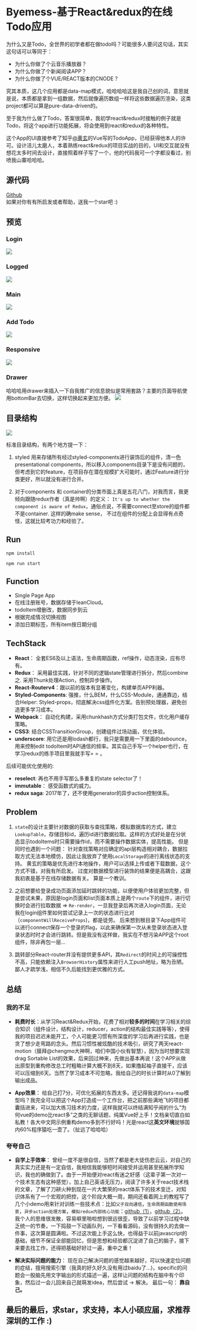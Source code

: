 # Byemess-基于React&redux的在线Todo应用

为什么又是Todo，全世界的初学者都在做todo吗？可能很多人要问这句话，其实这句话可以等同于：

- 为什么你做了个云音乐播放器？
- 为什么你做了个新闻阅读APP？
- 为什么你做了个VUE/REACT版本的CNODE？

究其本质，这几个应用都是data-map模式，哈哈哈哈这是我自己创的词，意思就是说，本质都是拿到一组数据，然后就像遍历数组一样将这些数据遍历渲染，这类project都可以算是pure-data-driven的。     

至于我为什么做了Todo，答案很简单，我初学react&redux时接触的例子就是Todo，将这个app进行功能拓展，将会使用到react和redux的各种特性。    

这个App的UI直接参考了知乎[@黄玄](https://www.zhihu.com/people/huxpro/answers)的Vue写的TodoApp，已经获得他本人的许可。设计活儿太磨人，本着熟练react&redux的项目实战的目的，UI和交互就没有想花太多时间去设计，直接照着样子写了一个，他的代码我可一个字都没看过，别喷我山寨哈哈哈。

## 源代码
[Github](https://github.com/kylewh/NoMess)    
如果对你有有所启发或者帮助，送我一个star吧 :)    

## 预览

### Login
![](http://om8hmotom.bkt.clouddn.com/2017-05-02-135825.jpg)

### Logged
![](http://om8hmotom.bkt.clouddn.com/2017-05-02-140119.jpg)

### Main
![](http://om8hmotom.bkt.clouddn.com/2017-05-02-135850.jpg)

### Add Todo
![](http://om8hmotom.bkt.clouddn.com/2017-05-02-140021.jpg)

### Responsive
![](http://om8hmotom.bkt.clouddn.com/2017-05-02-135938.jpg)

### Drawer
哈哈哈用drawer来插入一下自我推广的信息貌似是常用套路？主要的页面导航使用bottomBar去切换，这样切换起来更加方便。
![](http://om8hmotom.bkt.clouddn.com/2017-05-02-140211.jpg)  

## 目录结构
![](http://om8hmotom.bkt.clouddn.com/2017-05-02-144625.jpg)

标准目录结构，有两个地方提一下：

1. styled 用来存储所有经过styled-components进行装饰后的组件，清一色presentational components，所以移入components目录下是没有问题的，但考虑到它的feature，在项目存在潜在规模扩大可能时，通过Feature进行分类更好，所以就没有进行合并。

2. 对于components 和 container的分类市面上真是五花八门，对我而言，我更倾向跟随redux作者（真是帅啊）的定义： `It's up to whether the component is aware of Redux`，通俗点说，不需要connect至store的组件都不是container. 这样的确make sense， 不过在组件的分配上会显得有点奇怪，这就比较考功力和经验了。

## Run
`npm install`    

`npm run start`

## Function

- Single Page App
- 在线注册账号，数据存储于leanCloud。
- todoItem增删改，数据同步到云
- 根据完成情况切换视图
- 添加日期标签，所有item按日期分组

## TechStack
- **React**： 全套ES6及以上语法，生命周期函数，ref操作，动态渲染，应有尽有。
- **Redux**： 采用最佳实践，针对不同的逻辑state管理进行拆分，然后combine之. 采用Thunk处理Action，控制异步操作。
- **React-Routerv4**：跟以前的版本有显著变化，构建单页APP利器。
- **Styled-Components**: 强推，什么BEM，什么CSS-Module，通通靠边，结合Helper: Styled-props，彻底解决css组件化方案。告别预处理器，避免创造更多学习成本。
- **Webpack**： 自动化构建，采用chunkhash方式分类打包文件，优化用户缓存策略。
- **CSS3**: 结合CSSTransitionGroup，创建组件过场动画，优化体验。    
- **underscore**: 用它还是用lodash都行，我只是需要用一下里面的debounce，用来控制edit todoItem时API通信的频率。其实自己手写一个helper也行，在学习redux的练手项目里我就手写= = 。

后续可能优化使用的:

- **reselect**: 再也不用手写那么多重复的state selector了！
- **immutable**： 感受函数式的威力。
- **redux saga**: 2017年了，还不使用generator的异步action控制体系。

## Problem

1. `state`的设计主要针对数据的获取与查找策略，模拟数据库的方式，建立`LookupTable`，存储目标id，遍历id进行数据拉取。这样的方式好处是在分状态显示todoItems时只需要操作id，而不需要操作数据实体，提高性能。 但是同时也遇到一个问题： 针对查找策略对应确定的api层构造相对耦合，数据拉取方式无法本地模仿，因此让我放弃了使用`LocalStorage`的进行离线状态的支持。 黄玄的策略是优先进行本地操作，用户可以选择上传或者下载数据，这个方式不错，对我有所启发。 过度对数据模型进行装饰的结果便是高耦合，这跟我初衷是基于在线存储数据有关。 算是一个教训。

2. 之前想要给登录成功页面添加延时跳转的功能，以便使用户体验更加完整，但是尝试未果，原因是login页面和list页面本质上是两个`route`下的组件，进行切换时会进行拉取数据 => `Re-render`，一旦我登录后再次进入login页面，无论我在login组件里如何尝试记录上一次的状态进行比对（`componentWillReceiveProps`)，都是徒劳。 后来想到根目录下App组件可以进行connect保存一个登录的flag，以此来确保第一次从未登录状态进入登录状态时时才会进行跳转。但是我没有这样做，我实在不想污染APP这个root组件，除非再包一层...

3. 跳转部分React-router并没有提供更多API，其`Redirect`的时间上的可操控性不高，只能依赖注入`BrowserHistory`属性来进行人工push地址，略为丑陋。鄙人才疏学浅，相信不久后能找到更优雅的方式。

## 总结

### 我的不足
- **耗费时长**：从学习React&Redux开始，花费了相对**较多的时间**在学习相关的综合知识（组件设计，结构设计，reducer，action的结构最佳实践等等），使得我的项目迟迟未能开工，个人可能更习惯有所深度的学习后再进行实践，也是贪了想少走弯路的念头。然后习惯性被炫酷的技术吸引，研究了两天react-motion（膜拜@chengmo大神啊，咱们中国小伙有智慧），因为当时想要实现drag Sortable List的效果，后来回过神来，先做出基本再说！这个APP从做出原型到重构修改总工时粗略计算大概不到8天，如果撸起袖子直接干，应该可以压缩到6天。当然了学习成本不可忽略，我给自己的时长计算时从0了解到输出成品。

- **App效果**： 给自己打7分，可优化拓展的东西太多。还记得我说的`data-map`模型吗？我完全可以把这个App打造成一个工作台，把之前那些满地飞的项目都囊括进来，可以加大练习技术的力度，这样我就可以终结满知乎闹的什么“为何vue的demo比react多”之类的无聊话题，纯属Vue好上手！文档亲切直白如私教！各大中文网示例重构demo多到不行好吗！光是react这**英文环境**就够国内60%程序猿吃一壶了。（扯远了哈哈哈）

### 夸夸自己
- **自学上手效率**： 曾经一度不是很自信，当然了都是老大徒伤悲云云，对自己的真实实力还是有一定自信，我相信我能够短时间接受并运用甚至拓展所学知识，我也的确做到了。由于一开始便对react有迷之好感（这辈子第一次对一个技术生态有这种感觉），加上自己英语无压力，阅读了许多关于react技术栈的文章，了解了刀耕火种到现在一片大繁荣的react体系下的技术变迁，对知识体系有了一个宏观的把控，这个阶段大概一周，期间还看着网上的教程写了几个小demo用来针对训练一些技术点：比如`父子双向通信`，`生命周期函数使用场景`，`异步action处理方案`，`模拟redux内部核心功能`：[github（1）](https://github.com/kylewh/Dive_Into_React_Redux)，[github（2）](https://github.com/kylewh/redux_mastering)。 我个人的思维很发散，容易噼里啪啦想到很远很歪，导致了以前学习过程中缺乏统一的节奏，一下捣鼓一下动画队列，一下看看源码，没有很持久的去做一件事，这次算是圆满啦。不过这次能上手这么快，也得益于以前javascript的基础，细节不保证全部能回忆，但是思想和经验都沉淀进了自己的脑子，接下来要去找工作，还得把基础好好过一遍，重中之重！

- **解决实际问题的能力**： 现在自己解决问题的感觉越来越好，可以快速定位问题的症结，擅用搜索引擎（我真的好久好久没有用过baidu了...)，specific的问题会一股脑先用文字输出的形式描述一遍，这样让问题的结构在脑中有个印象，然后过一会儿回来自己就萌发idea，然后尝试 -> 解决。 最后一句： **靠自己。**

## 最后的最后，求star，求支持，本人小硕应届，求推荐深圳的工作 :)

